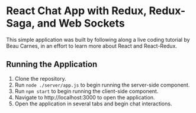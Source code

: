 # React Chat App with Redux, Redux-Saga, and Web Sockets

This simple application was built by following along a live coding tutorial by Beau Carnes, in an effort to learn more about React and React-Redux.

## Running the Application

1. Clone the repository.
2. Run `node ./server/app.js` to begin running the server-side component.
3. Run `npm start` to begin running the client-side component.
4. Navigate to http://localhost:3000 to open the application.
5. Open the application in several tabs and begin chat interactions.
